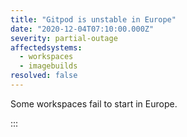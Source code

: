 ```yaml
---
title: "Gitpod is unstable in Europe"
date: "2020-12-04T07:10:00.000Z"
severity: partial-outage
affectedsystems:
  - workspaces
  - imagebuilds
resolved: false
---
```

Some workspaces fail to start in Europe.

<!--- language code: en -->

:::
